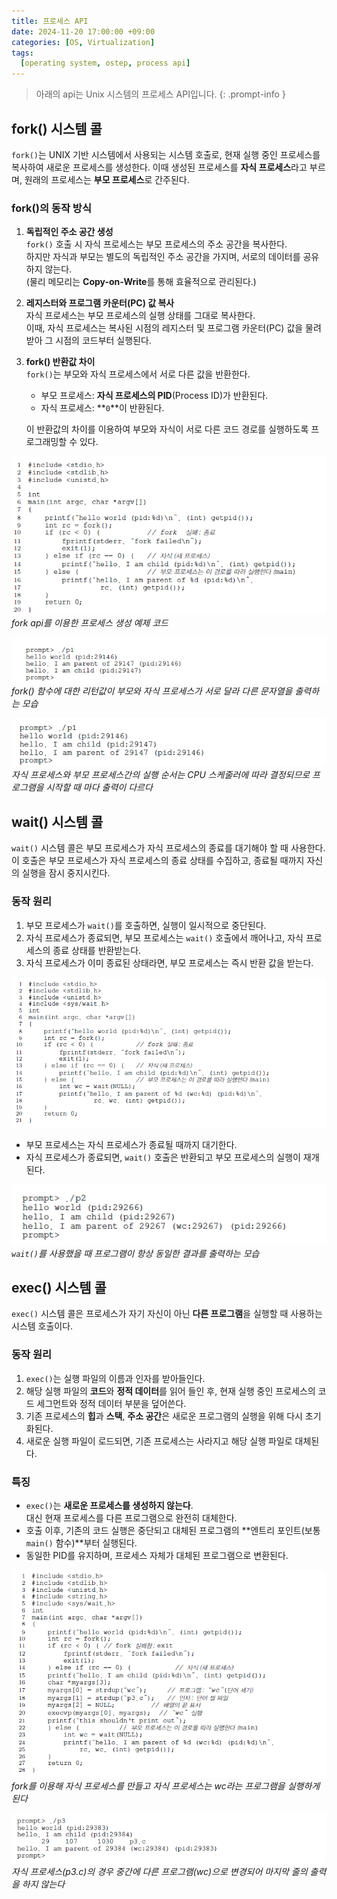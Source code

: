 ```yaml
---
title: 프로세스 API
date: 2024-11-20 17:00:00 +09:00
categories: [OS, Virtualization]
tags:
  [operating system, ostep, process api]
---
```

> 아래의 api는 Unix 시스템의 프로세스 API입니다.
{: .prompt-info }


## **fork() 시스템 콜**

`fork()`는 UNIX 기반 시스템에서 사용되는 시스템 호출로, 현재 실행 중인 프로세스를 복사하여 새로운 프로세스를 생성한다. 이때 생성된 프로세스를 **자식 프로세스**라고 부르며, 원래의 프로세스는 **부모 프로세스**로 간주된다.

### **fork()의 동작 방식**

1. **독립적인 주소 공간 생성**  
   `fork()` 호출 시 자식 프로세스는 부모 프로세스의 주소 공간을 복사한다.  
   하지만 자식과 부모는 별도의 독립적인 주소 공간을 가지며, 서로의 데이터를 공유하지 않는다.  
   (물리 메모리는 **Copy-on-Write**를 통해 효율적으로 관리된다.)

2. **레지스터와 프로그램 카운터(PC) 값 복사**  
   자식 프로세스는 부모 프로세스의 실행 상태를 그대로 복사한다.  
   이때, 자식 프로세스는 복사된 시점의 레지스터 및 프로그램 카운터(PC) 값을 물려받아 그 시점의 코드부터 실행된다.

3. **fork() 반환값 차이**  
   `fork()`는 부모와 자식 프로세스에서 서로 다른 값을 반환한다.
   - 부모 프로세스: **자식 프로세스의 PID**(Process ID)가 반환된다.
   - 자식 프로세스: **`0`**이 반환된다.

   이 반환값의 차이를 이용하여 부모와 자식이 서로 다른 코드 경로를 실행하도록 프로그래밍할 수 있다.

![alt text](/assets/img/OS/ProcessAPI/image.png)
_fork api를 이용한 프로세스 생성 예제 코드_

![alt text](/assets/img/OS/ProcessAPI/image-1.png)
_fork() 함수에 대한 리턴값이 부모와 자식 프로세스가 서로 달라 다른 문자열을 출력하는 모습_

![alt text](/assets/img/OS/ProcessAPI/image-2.png)
_자식 프로세스와 부모 프로세스간의 실행 순서는 CPU 스케줄러에 따라 결정되므로 프로그램을 시작할 때 마다 출력이 다르다_

## **wait() 시스템 콜**

`wait()` 시스템 콜은 부모 프로세스가 자식 프로세스의 종료를 대기해야 할 때 사용한다.  
이 호출은 부모 프로세스가 자식 프로세스의 종료 상태를 수집하고, 종료될 때까지 자신의 실행을 잠시 중지시킨다.  

### **동작 원리**

1. 부모 프로세스가 `wait()`를 호출하면, 실행이 일시적으로 중단된다.  
2. 자식 프로세스가 종료되면, 부모 프로세스는 `wait()` 호출에서 깨어나고, 자식 프로세스의 종료 상태를 반환받는다.  
3. 자식 프로세스가 이미 종료된 상태라면, 부모 프로세스는 즉시 반환 값을 받는다.

![alt text](/assets/img/OS/ProcessAPI/image-3.png)

- 부모 프로세스는 자식 프로세스가 종료될 때까지 대기한다.  
- 자식 프로세스가 종료되면, `wait()` 호출은 반환되고 부모 프로세스의 실행이 재개된다.

![alt text](/assets/img/OS/ProcessAPI/image-4.png)
_`wait()`를 사용했을 때 프로그램이 항상 동일한 결과를 출력하는 모습_

## **exec() 시스템 콜**

`exec()` 시스템 콜은 프로세스가 자기 자신이 아닌 **다른 프로그램**을 실행할 때 사용하는 시스템 호출이다.

### **동작 원리**

1. `exec()`는 실행 파일의 이름과 인자를 받아들인다.
2. 해당 실행 파일의 **코드**와 **정적 데이터**를 읽어 들인 후, 현재 실행 중인 프로세스의 코드 세그먼트와 정적 데이터 부분을 덮어쓴다.
3. 기존 프로세스의 **힙**과 **스택**, **주소 공간**은 새로운 프로그램의 실행을 위해 다시 초기화된다.
4. 새로운 실행 파일이 로드되면, 기존 프로세스는 사라지고 해당 실행 파일로 대체된다.

### **특징**

- `exec()`는 **새로운 프로세스를 생성하지 않는다**.  
  대신 현재 프로세스를 다른 프로그램으로 완전히 대체한다.
- 호출 이후, 기존의 코드 실행은 중단되고 대체된 프로그램의 **엔트리 포인트(보통 `main()` 함수)**부터 실행된다.
- 동일한 PID를 유지하며, 프로세스 자체가 대체된 프로그램으로 변환된다.

![alt text](/assets/img/OS/ProcessAPI/image-5.png)
_fork를 이용해 자식 프로세스를 만들고 자식 프로세스는 wc라는 프로그램을 실행하게 된다_

![alt text](/assets/img/OS/ProcessAPI/image-6.png)
_자식 프로세스(p3.c)의 경우 중간에 다른 프로그램(wc)으로 변경되어 마지막 줄의 출력을 하지 않는다_

